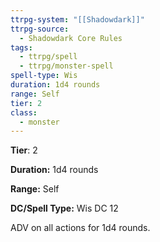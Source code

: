 ```yaml
---
ttrpg-system: "[[Shadowdark]]"
ttrpg-source:
  - Shadowdark Core Rules
tags:
  - ttrpg/spell
  - ttrpg/monster-spell
spell-type: Wis
duration: 1d4 rounds
range: Self
tier: 2
class:
  - monster
---
```

**Tier**: 2

**Duration:** 1d4 rounds

**Range:** Self

**DC/Spell Type:** Wis DC 12

ADV on all actions for 1d4 rounds. 

